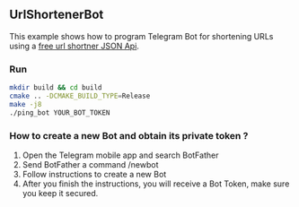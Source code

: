 ## UrlShortenerBot
This example shows how to program Telegram Bot for shortening URLs using a [free url shortner JSON Api](https://ulvis.net/developer.html).

### Run
```bash
mkdir build && cd build
cmake .. -DCMAKE_BUILD_TYPE=Release
make -j8
./ping_bot YOUR_BOT_TOKEN
```

### How to create a new Bot and obtain its private token ?
1. Open the Telegram mobile app and search BotFather
2. Send BotFather a command /newbot
3. Follow instructions to create a new Bot
4. After you finish the instructions, you will receive a Bot Token, make sure you keep it secured.
